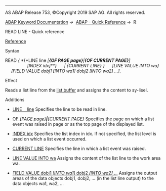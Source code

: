   

* * *

AS ABAP Release 753, ©Copyright 2019 SAP AG. All rights reserved.

[ABAP Keyword Documentation](javascript:call_link\('abenabap.htm'\)) →  [ABAP - Quick Reference](javascript:call_link\('abenabap_shortref.htm'\)) →  R

READ LINE - Quick reference

[Reference](javascript:call_link\('abapread_line.htm'\))

Syntax

READ *{* *{*LINE line *\[**{*OF PAGE page*}**|**{*OF CURRENT PAGE*}**\]*
                  *\[*INDEX idx*\]**}*
     *|* *{*CURRENT LINE*}* *}*
     *\[*LINE VALUE INTO wa*\]*
     *\[*FIELD VALUE dobj1 *\[*INTO wa1*\]* dobj2 *\[*INTO wa2*\]* ...*\]*.

Effect

Reads a list line from the [list buffer](javascript:call_link\('abenlist_buffer_glosry.htm'\) "Glossary Entry") and assigns the content to sy-lisel.

Additions

-   [LINE    line](javascript:call_link\('abapread_line.htm'\))
    Specifies the line to be read in line.
    
-   [OF *{*PAGE page*}**|**{*CURRENT PAGE*}*](javascript:call_link\('abapread_line.htm'\))
    Specifies the page on which a list event was raised in page or as the top page of the displayed list.
    
-   [INDEX idx](javascript:call_link\('abapread_line.htm'\))
    Specifies the list index in idx. If not specified, the list level is used on which a list event occurred.
    
-   [CURRENT LINE](javascript:call_link\('abapread_line.htm'\))
    Specifies the line in which a list event was raised.
    
-   [LINE VALUE INTO wa](javascript:call_link\('abapread_line_result.htm'\))
    Assigns the content of the list line to the work area wa.
    
-   [FIELD VALUE dobj1 *\[*INTO wa1*\]* dobj2 *\[*INTO wa2*\]* ...](javascript:call_link\('abapread_line_result.htm'\))
    Assigns the output areas of the data objects dobj1, dobj2, ... (in the list line output) to the data objects wa1, wa2, ...